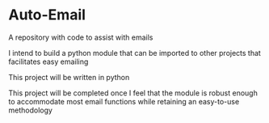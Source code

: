 # Auto-Email

A repository with code to assist with emails

I intend to build a python module that can be imported to other projects that facilitates easy emailing

This project will be written in python

This project will be completed once I feel that the module is robust enough to accommodate most email functions while retaining an easy-to-use methodology

